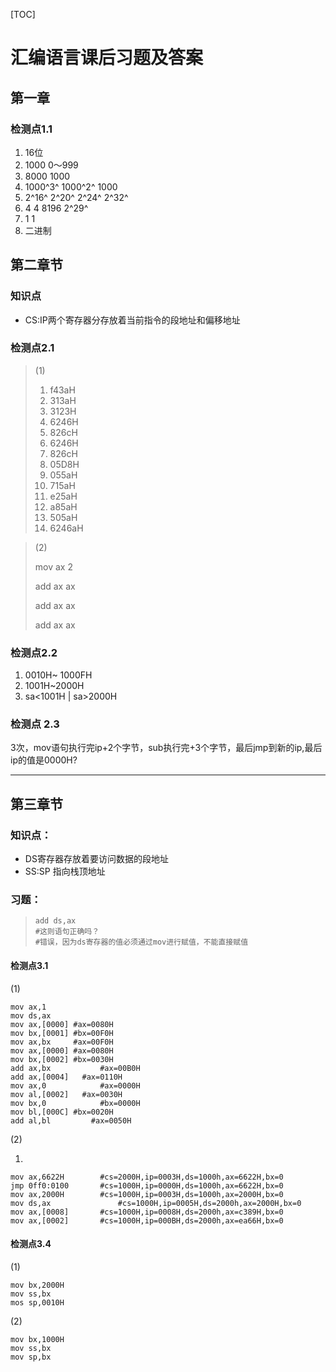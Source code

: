 [TOC]

# 	汇编语言课后习题及答案

##  第一章

### 检测点1.1

1. 16位
2. 1000 0～999
3. 8000 1000
4. 1000^3^ 1000^2^ 1000
5. 2^16^ 2^20^ 2^24^ 2^32^
6. 4 4 8196 2^29^
7. 1 1
8. 二进制

## 第二章节

### 知识点

* CS:IP两个寄存器分存放着当前指令的段地址和偏移地址

### 检测点2.1

> (1)
>
> 1. f43aH
> 2. 313aH
> 3. 3123H
> 4. 6246H
> 5. 826cH
> 6. 6246H
> 7. 826cH
> 8. 05D8H
> 9. 055aH
> 10. 715aH
> 11. e25aH
> 12. a85aH
> 13. 505aH
> 14. 6246aH

> (2)
>
> mov ax 2
>
> add ax ax
>
> add ax ax
>
> add ax ax

###  检测点2.2

1. 0010H~ 1000FH
2. 1001H~2000H
3. sa<1001H | sa>2000H

### 检测点 2.3

3次，mov语句执行完ip+2个字节，sub执行完+3个字节，最后jmp到新的ip,最后ip的值是0000H?

***

## 第三章节

### 知识点：

* DS寄存器存放着要访问数据的段地址
* SS:SP 指向栈顶地址

### 习题：

>```assembly
>add ds,ax
>#这则语句正确吗？
>#错误，因为ds寄存器的值必须通过mov进行赋值，不能直接赋值
>```

#### 检测点3.1

(1)

```assembly
mov ax,1
mov ds,ax
mov ax,[0000] #ax=0080H
mov bx,[0001] #bx=00F0H
mov ax,bx     #ax=00F0H
mov ax,[0000] #ax=0080H
mov bx,[0002] #bx=0030H
add ax,bx			#ax=00B0H
add ax,[0004]	#ax=0110H
mov ax,0			#ax=0000H
mov al,[0002]	#ax=0030H
mov bx,0			#bx=0000H
mov bl,[000C] #bx=0020H
add al,bl		  #ax=0050H
```

(2)

1. 

```assembly
mov ax,6622H 		#cs=2000H,ip=0003H,ds=1000h,ax=6622H,bx=0
jmp 0ff0:0100		#cs=1000H,ip=0000H,ds=1000h,ax=6622H,bx=0
mov ax,2000H		#cs=1000H,ip=0003H,ds=1000h,ax=2000H,bx=0
mov ds,ax				#cs=1000H,ip=0005H,ds=2000h,ax=2000H,bx=0
mov ax,[0008]		#cs=1000H,ip=0008H,ds=2000h,ax=c389H,bx=0
mov ax,[0002]		#cs=1000H,ip=000BH,ds=2000h,ax=ea66H,bx=0
```

#### 检测点3.4

(1)

```assembly
mov bx,2000H
mov ss,bx
mos sp,0010H
```

(2)

```assembly
mov bx,1000H
mov ss,bx
mov sp,bx
```



